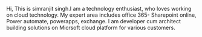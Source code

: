 Hi, 
This is simranjit singh.I am a technology enthusiast, who loves working on cloud technology. My expert area includes office 365- Sharepoint online, Power automate, powerapps, exchange.
I am developer cum architect building solutions on Micrsoft cloud platform for various customers.

<!---
simranjitsinghrepo/simranjitsinghrepo is a ✨ special ✨ repository because its `README.md` (this file) appears on your GitHub profile.
You can click the Preview link to take a look at your changes.
--->
